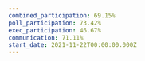 ```yaml
---
combined_participation: 69.15%
poll_participation: 73.42%
exec_participation: 46.67%
communication: 71.11%
start_date: 2021-11-22T00:00:00.000Z
---
```

